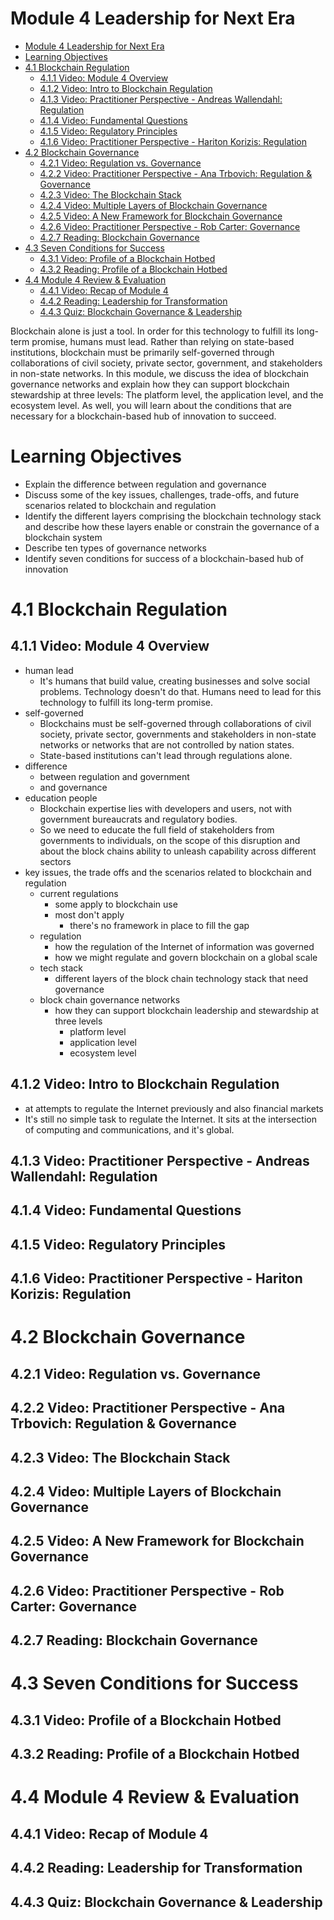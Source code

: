 # Module 4 Leadership for Next Era

- [Module 4 Leadership for Next Era](#module-4-leadership-for-next-era)
- [Learning Objectives](#learning-objectives)
- [4.1 Blockchain Regulation](#41-blockchain-regulation)
  - [4.1.1 Video: Module 4 Overview](#411-video-module-4-overview)
  - [4.1.2 Video: Intro to Blockchain Regulation](#412-video-intro-to-blockchain-regulation)
  - [4.1.3 Video: Practitioner Perspective - Andreas Wallendahl: Regulation](#413-video-practitioner-perspective---andreas-wallendahl-regulation)
  - [4.1.4 Video: Fundamental Questions](#414-video-fundamental-questions)
  - [4.1.5 Video: Regulatory Principles](#415-video-regulatory-principles)
  - [4.1.6 Video: Practitioner Perspective - Hariton Korizis: Regulation](#416-video-practitioner-perspective---hariton-korizis-regulation)
- [4.2 Blockchain Governance](#42-blockchain-governance)
  - [4.2.1 Video: Regulation vs. Governance](#421-video-regulation-vs-governance)
  - [4.2.2 Video: Practitioner Perspective - Ana Trbovich: Regulation & Governance](#422-video-practitioner-perspective---ana-trbovich-regulation--governance)
  - [4.2.3 Video: The Blockchain Stack](#423-video-the-blockchain-stack)
  - [4.2.4 Video: Multiple Layers of Blockchain Governance](#424-video-multiple-layers-of-blockchain-governance)
  - [4.2.5 Video: A New Framework for Blockchain Governance](#425-video-a-new-framework-for-blockchain-governance)
  - [4.2.6 Video: Practitioner Perspective - Rob Carter: Governance](#426-video-practitioner-perspective---rob-carter-governance)
  - [4.2.7 Reading: Blockchain Governance](#427-reading-blockchain-governance)
- [4.3 Seven Conditions for Success](#43-seven-conditions-for-success)
  - [4.3.1 Video: Profile of a Blockchain Hotbed](#431-video-profile-of-a-blockchain-hotbed)
  - [4.3.2 Reading: Profile of a Blockchain Hotbed](#432-reading-profile-of-a-blockchain-hotbed)
- [4.4 Module 4 Review & Evaluation](#44-module-4-review--evaluation)
  - [4.4.1 Video: Recap of Module 4](#441-video-recap-of-module-4)
  - [4.4.2 Reading: Leadership for Transformation](#442-reading-leadership-for-transformation)
  - [4.4.3 Quiz: Blockchain Governance & Leadership](#443-quiz-blockchain-governance--leadership)


Blockchain alone is just a tool. In order for this technology to fulfill its long-term promise, humans must lead. Rather than relying on state-based institutions, blockchain must be primarily self-governed through collaborations of civil society, private sector, government, and stakeholders in non-state networks. In this module, we discuss the idea of blockchain governance networks and explain how they can support blockchain stewardship at three levels: The platform level, the application level, and the ecosystem level. As well, you will learn about the conditions that are necessary for a blockchain-based hub of innovation to succeed.

# Learning Objectives
- Explain the difference between regulation and governance
- Discuss some of the key issues, challenges, trade-offs, and future scenarios related to blockchain and regulation
- Identify the different layers comprising the blockchain technology stack and describe how these layers enable or constrain the governance of a blockchain system
- Describe ten types of governance networks
- Identify seven conditions for success of a blockchain-based hub of innovation

# 4.1 Blockchain Regulation


## 4.1.1 Video: Module 4 Overview

- human lead
  - It's humans that build value, creating businesses and solve social problems. Technology doesn't do that. Humans need to lead for this technology to fulfill its long-term promise.
- self-governed
  - Blockchains must be self-governed through collaborations of civil society, private sector, governments and stakeholders in non-state networks or networks that are not controlled by nation states. 
  - State-based institutions can't lead through regulations alone. 
- difference 
  - between regulation and government 
  - and governance
- education people
  - Blockchain expertise lies with developers and users, not with government bureaucrats and regulatory bodies. 
  - So we need to educate the full field of stakeholders from governments to individuals, on the scope of this disruption and about the block chains ability to unleash capability across different sectors
- key issues, the trade offs and the scenarios related to blockchain and regulation
  - current regulations
    - some apply to blockchain use
    - most don't apply
      - there's no framework in place to fill the gap
  - regulation
    - how the regulation of the Internet of information was governed
    - how we might regulate and govern blockchain on a global scale
  - tech stack
    - different layers of the block chain technology stack that need governance
  - block chain governance networks
    - how they can support blockchain leadership and stewardship at three levels
      - platform level
      - application level
      - ecosystem level

## 4.1.2 Video: Intro to Blockchain Regulation

- at attempts to regulate the Internet previously and also financial markets
- It's still no simple task to regulate the Internet. It sits at the intersection of computing and communications, and it's global.


## 4.1.3 Video: Practitioner Perspective - Andreas Wallendahl: Regulation


## 4.1.4 Video: Fundamental Questions


## 4.1.5 Video: Regulatory Principles


## 4.1.6 Video: Practitioner Perspective - Hariton Korizis: Regulation


# 4.2 Blockchain Governance


## 4.2.1 Video: Regulation vs. Governance


## 4.2.2 Video: Practitioner Perspective - Ana Trbovich: Regulation & Governance


## 4.2.3 Video: The Blockchain Stack


## 4.2.4 Video: Multiple Layers of Blockchain Governance



## 4.2.5 Video: A New Framework for Blockchain Governance


## 4.2.6 Video: Practitioner Perspective - Rob Carter: Governance


## 4.2.7 Reading: Blockchain Governance



# 4.3 Seven Conditions for Success


## 4.3.1 Video: Profile of a Blockchain Hotbed


## 4.3.2 Reading: Profile of a Blockchain Hotbed

# 4.4 Module 4 Review & Evaluation


## 4.4.1 Video: Recap of Module 4



## 4.4.2 Reading: Leadership for Transformation



## 4.4.3 Quiz: Blockchain Governance & Leadership